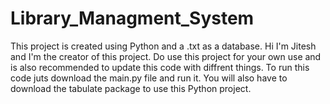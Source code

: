 # Library_Managment_System
This project is created using Python and a .txt as a database.
Hi I'm Jitesh and I'm the creator of this project. Do use this project for your own use and is also recommended to update this code with diffrent things. To run this code juts download the main.py file and run it.
You will also have to download the tabulate package to use this Python project.
